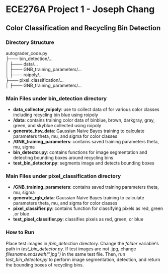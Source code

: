# ECE276A Project 1 - Joseph Chang

## Color Classification and Recycling Bin Detection

### Directory Structure

autograder_code.py<br />
├─── bin_detection/...<br />
│ ├─── data/...<br />
│ ├─── GNB_training_parameters/...<br />
│ ├─── roipoly/...<br />
├─── pixel_classification/...<br />
│ ├─── GNB_training_parameters/...<br />

### Main Files under bin_detection directory
* **data_collector_roipoly**: use to collect data of for various color classes including recycling bin blue using roipoly
* **/data**: contains training color data of binblue, brown, darkgray, gray, green, and skyblue collected using roipoly
* **generate_hsv_data**: Gaussian Naive Bayes training to calculate parameters theta, mu, and sigma for color classes
* **/GNB_training_parameters**: contains saved training parameters theta, mu, sigma
* **bin_detector.py**: contains functions for image segmentation and detecting bounding boxes around recycling bins
* **test_bin_detector.py**: segments image and detects bounding boxes

### Main Files under pixel_classification directory
* **/GNB_training_parameters**: contains saved training parameters theta, mu, sigma
* **generate_rgb_data**: Gaussian Naive Bayes training to calculate parameters theta, mu, and sigma for color classes
* **pixel_classifier.py**: contains function for classifying pixels as red, green ,or blue
* **test_pixel_classifier.py**: classifies pixels as red, green, or blue

### How to Run

Place test images in */bin_detection* directory. Change the *folder* variable's path in *test_bin_detector.py*. If test images are not .jpg, change *filesname.endswith(".jpg")* in the same test file. Then, run *test_bin_detector.py* to perform image segmentation, detection, and return the bounding boxes of recycling bins.

